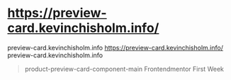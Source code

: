 # https://preview-card.kevinchisholm.info/

<a href="https://preview-card.kevinchisholm.info/" target="_blank"></a>
preview-card.kevinchisholm.info
https://preview-card.kevinchisholm.info/
preview-card.kevinchisholm.info
>product-preview-card-component-main
 Frontendmentor First Week
